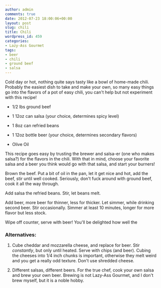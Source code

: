 ```yaml
---
author: admin
comments: true
date: 2012-07-23 18:00:06+00:00
layout: post
slug: chili
title: Chili
wordpress_id: 459
categories:
- Lazy-Ass Gourmet
tags:
- beer
- chili
- ground beef
- salsa
---
```


Cold day or hot, nothing quite says tasty like a bowl of home-made chili. Probably the easiest dish to take and make your own, so many easy things go into the flavors of a pot of easy chili, you can't help but not experiment with this recipe!



<!-- more -->





  * 1/2 lbs ground beef


  * 1 12oz can salsa (your choice, determines spicy level)


  * 1 8oz can refried beans


  * 1 12oz bottle beer (your choice, determines secondary flavors)


  * Olive Oil





This recipe goes easy by trusting the brewer and salsa-er (one who makes salsa?) for the flavors in the chili. With that in mind, choose your favorite salsa and a beer you think would go with that salsa, and start your burners!





Brown the beef. Put a bit of oil in the pan, let it get nice and hot, add the beef, stir until well cooked. Seriously, don't fuck around with ground beef, cook it all the way through.





Add salsa the refried beans. Stir, let beans melt.





Add beer, more beer for thinner, less for thicker. Let simmer, while drinking second beer. Stir occasionally. Simmer at least 10 minutes, longer for more flavor but less stock.





Wipe off counter, serve with beer! You'll be delighted how well the





### Alternatives:







  1. Cube cheddar and mozzarella cheese, and replace for beer. Stir _constantly_, but only until heated. Serve with chips (and beer). Cubing the cheeses into 1/4 inch chunks is important, otherwise they melt weird and you get a really odd texture. Don't use shredded cheese.



  2. Different salsas, different beers. For the true chef, cook your own salsa and brew your own beer. Brewing is not Lazy-Ass Gourmet, and I don't brew myself, but it is a noble hobby.




